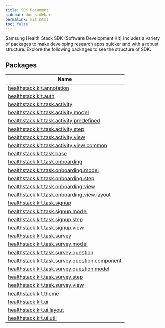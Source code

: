 ```yaml
---
title: SDK Document
sidebar: doc_sidebar
permalink: kit.html
toc: false
---
```


Samsung Health Stack SDK (Software Development Kit) includes a variety of packages to make developing research apps quicker and with a robust structure. Explore the following packages to see the structure of SDK. 

## Packages


| Name |
|---|
| [healthstack.kit.annotation](kit/healthstack.kit.annotation/index.html) |
| [healthstack.kit.auth](kit/healthstack.kit.auth/index.html) |
| [healthstack.kit.task.activity](kit/healthstack.kit.task.activity/index.html) |
| [healthstack.kit.task.activity.model](kit/healthstack.kit.task.activity.model/index.html) |
| [healthstack.kit.task.activity.predefined](kit/healthstack.kit.task.activity.predefined/index.html) |
| [healthstack.kit.task.activity.step](kit/healthstack.kit.task.activity.step/index.html) |
| [healthstack.kit.task.activity.view](kit/healthstack.kit.task.activity.view/index.html) |
| [healthstack.kit.task.activity.view.common](kit/healthstack.kit.task.activity.view.common/index.html) |
| [healthstack.kit.task.base](kit/healthstack.kit.task.base/index.html) |
| [healthstack.kit.task.onboarding](kit/healthstack.kit.task.onboarding/index.html) |
| [healthstack.kit.task.onboarding.model](kit/healthstack.kit.task.onboarding.model/index.html) |
| [healthstack.kit.task.onboarding.step](kit/healthstack.kit.task.onboarding.step/index.html) |
| [healthstack.kit.task.onboarding.view](kit/healthstack.kit.task.onboarding.view/index.html) |
| [healthstack.kit.task.onboarding.view.layout](kit/healthstack.kit.task.onboarding.view.layout/index.html) |
| [healthstack.kit.task.signup](kit/healthstack.kit.task.signup/index.html) |
| [healthstack.kit.task.signup.model](kit/healthstack.kit.task.signup.model/index.html) |
| [healthstack.kit.task.signup.step](kit/healthstack.kit.task.signup.step/index.html) |
| [healthstack.kit.task.signup.view](kit/healthstack.kit.task.signup.view/index.html) |
| [healthstack.kit.task.survey](kit/healthstack.kit.task.survey/index.html) |
| [healthstack.kit.task.survey.model](kit/healthstack.kit.task.survey.model/index.html) |
| [healthstack.kit.task.survey.question](kit/healthstack.kit.task.survey.question/index.html) |
| [healthstack.kit.task.survey.question.component](kit/healthstack.kit.task.survey.question.component/index.html) |
| [healthstack.kit.task.survey.question.model](kit/healthstack.kit.task.survey.question.model/index.html) |
| [healthstack.kit.task.survey.step](kit/healthstack.kit.task.survey.step/index.html) |
| [healthstack.kit.task.survey.view](kit/healthstack.kit.task.survey.view/index.html) |
| [healthstack.kit.theme](kit/healthstack.kit.theme/index.html) |
| [healthstack.kit.ui](kit/healthstack.kit.ui/index.html) |
| [healthstack.kit.ui.layout](kit/healthstack.kit.ui.layout/index.html) |
| [healthstack.kit.ui.util](kit/healthstack.kit.ui.util/index.html) |


